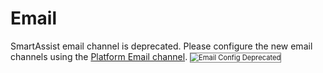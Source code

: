 # Email

SmartAssist email channel is deprecated. Please configure the new email channels using the [Platform Email channel](https://developer.kore.ai/docs/bots/channel-enablement/adding-the-email-channel/).
<img src="../images/email-channel-deprecated.png" alt="
Email Config Deprecated" title="Email Config Deprecated" style="border: 1px solid gray; zoom:80%;">